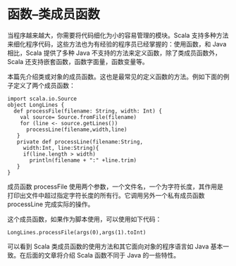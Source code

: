 # 函数–类成员函数 #
当程序越来越大，你需要将代码细化为小的容易管理的模块。Scala 支持多种方法来细化程序代码，这些方法也为有经验的程序员已经掌握的：使用函数，和 Java 相比，Scala 提供了多种 Java 不支持的方法来定义函数，除了类成员函数外，Scala 还支持嵌套函数，函数字面量，函数变量等。

本篇先介绍类或对象的成员函数。这也是最常见的定义函数的方法。例如下面的例子定义了两个成员函数：

```
import scala.io.Source
object LongLines {
  def processFile(filename: String, width: Int) {
    val source= Source.fromFile(filename)
    for (line <- source.getLines())
      processLine(filename,width,line)
   }
   private def processLine(filename:String,
     width:Int, line:String){
     if(line.length > width)
       println(filename + ":" +line.trim)
   }
}
```

成员函数 processFile 使用两个参数，一个文件名，一个为字符长度，其作用是打印出文件中超过指定字符长度的所有行。它调用另外一个私有成员函数 processLine 完成实际的操作。

这个成员函数，如果作为脚本使用，可以使用如下代码：

```
LongLines.processFile(args(0),args(1).toInt)
```

可以看到 Scala 类成员函数的使用方法和其它面向对象的程序语言如 Java 基本一致。在后面的文章将介绍 Scala 函数不同于 Java 的一些特性。
